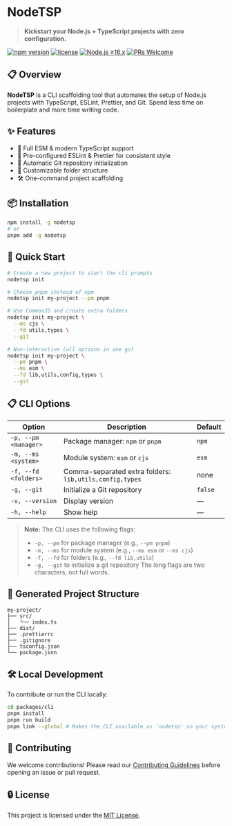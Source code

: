 # NodeTSP

> **Kickstart your Node.js + TypeScript projects with zero configuration.**

[![npm version](https://img.shields.io/badge/version-2.0.0-green.svg?style=flat-square)](https://www.npmjs.com/package/nodetsp) [![license](https://img.shields.io/badge/license-MIT-blue.svg?style=flat-square)](LICENSE) [![Node.js ≥16.x](https://img.shields.io/badge/node-%3E=16.x-brightgreen.svg?style=flat-square)](https://nodejs.org/) [![PRs Welcome](https://img.shields.io/badge/PRs-welcome-brightgreen.svg?style=flat-square)](CONTRIBUTING.md)


## 📋 Overview

**NodeTSP** is a CLI scaffolding tool that automates the setup of Node.js projects with TypeScript, ESLint, Prettier, and Git. Spend less time on boilerplate and more time writing code.

## ✨ Features

- 🚀 Full ESM & modern TypeScript support
- 🧹 Pre-configured ESLint & Prettier for consistent style
- 🔄 Automatic Git repository initialization
- 📁 Customizable folder structure
- 🛠️ One-command project scaffolding

## 📦 Installation

```bash
npm install -g nodetsp
# or
pnpm add -g nodetsp
```

## 🚀 Quick Start

```bash
# Create a new project to start the cli prompts
nodetsp init

# Choose pnpm instead of npm
nodetsp init my-project --pm pnpm

# Use CommonJS and create extra folders
nodetsp init my-project \
  --ms cjs \
  --fd utils,types \
  --git

# Non-interactive (all options in one go)
nodetsp init my-project \
  --pm pnpm \
  --ms esm \
  --fd lib,utils,config,types \
  --git
```

## 📋 CLI Options

| Option                  | Description                                                   | Default    |
|------------------------|---------------------------------------------------------------|------------|
| `-p, --pm <manager>`   | Package manager: `npm` or `pnpm`                              | `npm`      |
| `-m, --ms <system>`    | Module system: `esm` or `cjs`                                 | `esm`      |
| `-f, --fd <folders>`   | Comma-separated extra folders: `lib,utils,config,types`        | none       |
| `-g, --git`            | Initialize a Git repository                                   | `false`    |
| `-v, --version`        | Display version                                               | —          |
| `-h, --help`           | Show help                                                     | —          |

> **Note:**
> The CLI uses the following flags:
> - `-p, --pm` for package manager (e.g., `--pm pnpm`)
> - `-m, --ms` for module system (e.g., `--ms esm` or `--ms cjs`)
> - `-f, --fd` for folders (e.g., `--fd lib,utils`)
> - `-g, --git` to initialize a git repository
> The long flags are two characters, not full words.

## 📂 Generated Project Structure

```
my-project/
├── src/
│   └── index.ts
├── dist/
├── .prettierrc
├── .gitignore
├── tsconfig.json
└── package.json
```

## 🛠️ Local Development

To contribute or run the CLI locally:

```bash
cd packages/cli
pnpm install
pnpm run build
pnpm link --global # Makes the CLI available as 'nodetsp' on your system
```

## 👥 Contributing

We welcome contributions! Please read our [Contributing Guidelines](CONTRIBUTING.md) before opening an issue or pull request.

## 🔒 License

This project is licensed under the [MIT License](LICENSE).
